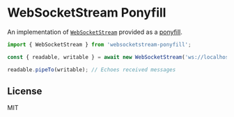 # WebSocketStream Ponyfill

An implementation of [`WebSocketStream`](https://developer.mozilla.org/en-US/docs/Web/API/WebSocketStream)
provided as a [ponyfill](ponyfill.com).

```ts
import { WebSocketStream } from 'websocketstream-ponyfill';

const { readable, writable } = await new WebSocketStream('ws://localhost:8080').opened;

readable.pipeTo(writable); // Echoes received messages
```

## License

MIT
